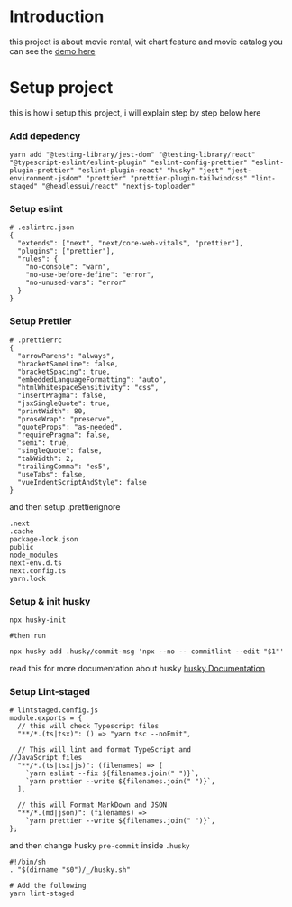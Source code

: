 # Introduction

this project is about movie rental, wit chart feature and movie catalog you can see the [demo here](https://saepulmalik.my.id)

# Setup project

this is how i setup this project, i will explain step by step below here

### Add depedency

```
yarn add "@testing-library/jest-dom" "@testing-library/react" "@typescript-eslint/eslint-plugin" "eslint-config-prettier" "eslint-plugin-prettier" "eslint-plugin-react" "husky" "jest" "jest-environment-jsdom" "prettier" "prettier-plugin-tailwindcss" "lint-staged" "@headlessui/react" "nextjs-toploader"
```

### Setup eslint

```
# .eslintrc.json
{
  "extends": ["next", "next/core-web-vitals", "prettier"],
  "plugins": ["prettier"],
  "rules": {
    "no-console": "warn",
    "no-use-before-define": "error",
    "no-unused-vars": "error"
  }
}
```

### Setup Prettier

```
# .prettierrc
{
  "arrowParens": "always",
  "bracketSameLine": false,
  "bracketSpacing": true,
  "embeddedLanguageFormatting": "auto",
  "htmlWhitespaceSensitivity": "css",
  "insertPragma": false,
  "jsxSingleQuote": true,
  "printWidth": 80,
  "proseWrap": "preserve",
  "quoteProps": "as-needed",
  "requirePragma": false,
  "semi": true,
  "singleQuote": false,
  "tabWidth": 2,
  "trailingComma": "es5",
  "useTabs": false,
  "vueIndentScriptAndStyle": false
}
```

and then setup .prettierignore

```
.next
.cache
package-lock.json
public
node_modules
next-env.d.ts
next.config.ts
yarn.lock
```

### Setup & init husky

```
npx husky-init

#then run

npx husky add .husky/commit-msg 'npx --no -- commitlint --edit "$1"'
```

read this for more documentation about husky [husky Documentation](https://typicode.github.io/husky/getting-started.html)

### Setup Lint-staged

```
# lintstaged.config.js
module.exports = {
  // this will check Typescript files
  "**/*.(ts|tsx)": () => "yarn tsc --noEmit",

  // This will lint and format TypeScript and                                             //JavaScript files
  "**/*.(ts|tsx|js)": (filenames) => [
    `yarn eslint --fix ${filenames.join(" ")}`,
    `yarn prettier --write ${filenames.join(" ")}`,
  ],

  // this will Format MarkDown and JSON
  "**/*.(md|json)": (filenames) =>
    `yarn prettier --write ${filenames.join(" ")}`,
};
```

and then change husky `pre-commit` inside `.husky`

```
#!/bin/sh
. "$(dirname "$0")/_/husky.sh"

# Add the following
yarn lint-staged
```
